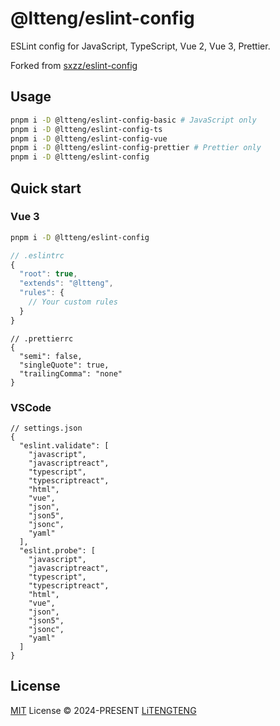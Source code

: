 # @ltteng/eslint-config

ESLint config for JavaScript, TypeScript, Vue 2, Vue 3, Prettier.

Forked from [sxzz/eslint-config](https://github.com/sxzz/eslint-config-legacy)

## Usage

```bash
pnpm i -D @ltteng/eslint-config-basic # JavaScript only
pnpm i -D @ltteng/eslint-config-ts
pnpm i -D @ltteng/eslint-config-vue
pnpm i -D @ltteng/eslint-config-prettier # Prettier only
pnpm i -D @ltteng/eslint-config
```

## Quick start

### Vue 3

```bash
pnpm i -D @ltteng/eslint-config
```

```javascript
// .eslintrc
{
  "root": true,
  "extends": "@ltteng",
  "rules": {
    // Your custom rules
  }
}
```

```jsonc
// .prettierrc
{
  "semi": false,
  "singleQuote": true,
  "trailingComma": "none"
}
```

### VSCode

```jsonc
// settings.json
{
  "eslint.validate": [
    "javascript",
    "javascriptreact",
    "typescript",
    "typescriptreact",
    "html",
    "vue",
    "json",
    "json5",
    "jsonc",
    "yaml"
  ],
  "eslint.probe": [
    "javascript",
    "javascriptreact",
    "typescript",
    "typescriptreact",
    "html",
    "vue",
    "json",
    "json5",
    "jsonc",
    "yaml"
  ]
}
```

## License

[MIT](./LICENSE) License © 2024-PRESENT [LiTENGTENG](https://github.com/ltteng)
